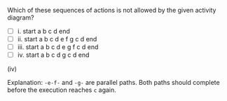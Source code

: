 <panel header="{{ icon_Q_A }} Which sequences are not allowed?">

Which of these sequences of actions is not allowed by the given activity diagram?

- [ ] i. start a b c d end
- [ ] ii. start a b c d e f g c d end
- [ ] iii. start a b c d e  g f c d end
- [ ] iv. start a b c d g c d end

<pic eager src="{{baseUrl}}/modeling/modelingBehaviors/activityDiagrams/images/sequence.png" height="190" />
<p/>

<panel type="seamless" header="{{ icon_A }} Answer" minimized>

(iv)

Explanation: `-e-f-` and `-g-` are parallel paths. Both paths should complete before the execution reaches `c` again.

</panel>
</panel>
